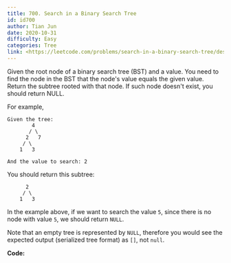 ```yaml
---
title: 700. Search in a Binary Search Tree
id: id700
author: Tian Jun
date: 2020-10-31
difficulty: Easy
categories: Tree
link: <https://leetcode.com/problems/search-in-a-binary-search-tree/description/>
---
```


Given the root node of a binary search tree (BST) and a value. You need to
find the node in the BST that the node's value equals the given value. Return
the subtree rooted with that node. If such node doesn't exist, you should
return NULL.

For example,
            Given the tree:            4           / \          2   7         / \        1   3        And the value to search: 2    

You should return this subtree:
                  2              / \           1   3    

In the example above, if we want to search the value `5`, since there is no
node with value `5`, we should return `NULL`.

Note that an empty tree is represented by `NULL`, therefore you would see the
expected output (serialized tree format) as `[]`, not `null`.


**Code:**
